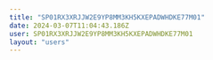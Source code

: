 ```yaml
---
title: "SP01RX3XRJJW2E9YP8MM3KH5KXEPADWHDKE77M01"
date: 2024-03-07T11:04:43.186Z
user: SP01RX3XRJJW2E9YP8MM3KH5KXEPADWHDKE77M01
layout: "users"
---
```

    